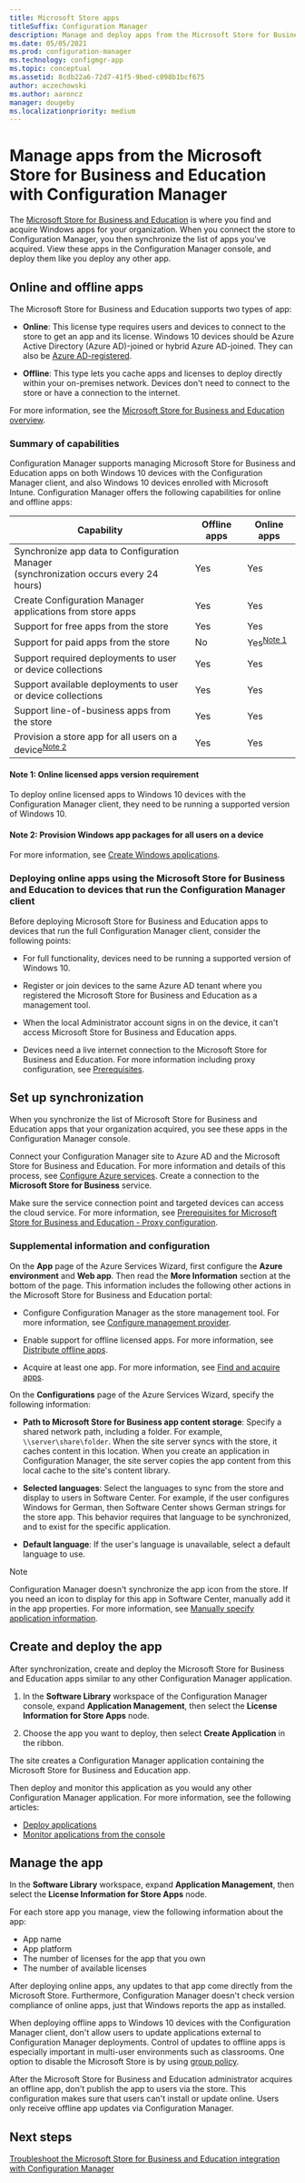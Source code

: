 ```yaml
---
title: Microsoft Store apps
titleSuffix: Configuration Manager
description: Manage and deploy apps from the Microsoft Store for Business and Education with Configuration Manager.
ms.date: 05/05/2021
ms.prod: configuration-manager
ms.technology: configmgr-app
ms.topic: conceptual
ms.assetid: 8cdb22a6-72d7-41f5-9bed-c098b1bcf675
author: aczechowski
ms.author: aaroncz
manager: dougeby
ms.localizationpriority: medium
---
```


# Manage apps from the Microsoft Store for Business and Education with Configuration Manager

The [Microsoft Store for Business and Education](/microsoft-store/) is where you find and acquire Windows apps for your organization. When you connect the store to Configuration Manager, you then synchronize the list of apps you've acquired. View these apps in the Configuration Manager console, and deploy them like you deploy any other app.

## Online and offline apps

The Microsoft Store for Business and Education supports two types of app:

- **Online**: This license type requires users and devices to connect to the store to get an app and its license. Windows 10 devices should be Azure Active Directory (Azure AD)-joined or hybrid Azure AD-joined. They can also be [Azure AD-registered](/azure/active-directory/devices/concept-azure-ad-register).<!-- MEMDocs#1587 -->

- **Offline**: This type lets you cache apps and licenses to deploy directly within your on-premises network. Devices don't need to connect to the store or have a connection to the internet.

For more information, see the [Microsoft Store for Business and Education overview](/microsoft-store/microsoft-store-for-business-overview).

### Summary of capabilities

Configuration Manager supports managing Microsoft Store for Business and Education apps on both Windows 10 devices with the Configuration Manager client, and also Windows 10 devices enrolled with Microsoft Intune. Configuration Manager offers the following capabilities for online and offline apps:

|Capability|Offline apps|Online apps|
|------------|------------|------------|
|Synchronize app data to Configuration Manager<br>(synchronization occurs every 24 hours)|Yes|Yes|
|Create Configuration Manager applications from store apps|Yes|Yes|
|Support for free apps from the store|Yes|Yes|
|Support for paid apps from the store|No|Yes<sup>[Note 1](#bkmk_note1)</sup>|
|Support required deployments to user or device collections|Yes|Yes|
|Support available deployments to user or device collections|Yes|Yes|
|Support line-of-business apps from the store|Yes|Yes|
|Provision a store app for all users on a device<sup>[Note 2](#bkmk_note2)</sup><!--1358310-->|Yes|Yes|

#### <a name="bkmk_note1"></a> Note 1: Online licensed apps version requirement

To deploy online licensed apps to Windows 10 devices with the Configuration Manager client, they need to be running a supported version of Windows 10.

#### <a name="bkmk_note2"></a> Note 2: Provision Windows app packages for all users on a device

For more information, see [Create Windows applications](../get-started/creating-windows-applications.md#bkmk_provision).

### Deploying online apps using the Microsoft Store for Business and Education to devices that run the Configuration Manager client

Before deploying Microsoft Store for Business and Education apps to devices that run the full Configuration Manager client, consider the following points:

- For full functionality, devices need to be running a supported version of Windows 10.

- Register or join devices to the same Azure AD tenant where you registered the Microsoft Store for Business and Education as a management tool.

- When the local Administrator account signs in on the device, it can't access Microsoft Store for Business and Education apps.

- Devices need a live internet connection to the Microsoft Store for Business and Education. For more information including proxy configuration, see [Prerequisites](/microsoft-store/prerequisites-microsoft-store-for-business).

## Set up synchronization

When you synchronize the list of Microsoft Store for Business and Education apps that your organization acquired, you see these apps in the Configuration Manager console.

Connect your Configuration Manager site to Azure AD and the Microsoft Store for Business and Education. For more information and details of this process, see [Configure Azure services](../../core/servers/deploy/configure/azure-services-wizard.md). Create a connection to the **Microsoft Store for Business** service.

Make sure the service connection point and targeted devices can access the cloud service. For more information, see [Prerequisites for Microsoft Store for Business and Education - Proxy configuration](/microsoft-store/prerequisites-microsoft-store-for-business#proxy-configuration).

### Supplemental information and configuration

On the **App** page of the Azure Services Wizard, first configure the **Azure environment** and **Web app**. Then read the **More Information** section at the bottom of the page. This information includes the following other actions in the Microsoft Store for Business and Education portal:

- Configure Configuration Manager as the store management tool. For more information, see [Configure management provider](/microsoft-store/configure-mdm-provider-microsoft-store-for-business).

- Enable support for offline licensed apps. For more information, see [Distribute offline apps](/microsoft-store/distribute-offline-apps).

- Acquire at least one app. For more information, see [Find and acquire apps](/microsoft-store/find-and-acquire-apps-overview).

On the **Configurations** page of the Azure Services Wizard, specify the following information:

- **Path to Microsoft Store for Business app content storage**: Specify a shared network path, including a folder. For example, `\\server\share\folder`. When the site server syncs with the store, it caches content in this location. When you create an application in Configuration Manager, the site server copies the app content from this local cache to the site's content library.

- **Selected languages**: Select the languages to sync from the store and display to users in Software Center. For example, if the user configures Windows for German, then Software Center shows German strings for the store app. This behavior requires that language to be synchronized, and to exist for the specific application.

- **Default language**: If the user's language is unavailable, select a default language to use.

> [!NOTE]
> Configuration Manager doesn't synchronize the app icon from the store. If you need an icon to display for this app in Software Center, manually add it in the app properties. For more information, see [Manually specify application information](create-applications.md#bkmk_manual-app).<!-- 2837053 -->

## Create and deploy the app

After synchronization, create and deploy the Microsoft Store for Business and Education apps similar to any other Configuration Manager application.

1. In the **Software Library** workspace of the Configuration Manager console, expand **Application Management**, then select the **License Information for Store Apps** node.

1. Choose the app you want to deploy, then select **Create Application** in the ribbon.

The site creates a Configuration Manager application containing the Microsoft Store for Business and Education app.

Then deploy and monitor this application as you would any other Configuration Manager application. For more information, see the following articles:

- [Deploy applications](deploy-applications.md)
- [Monitor applications from the console](monitor-applications-from-the-console.md)

## Manage the app

In the **Software Library** workspace, expand **Application Management**, then select the **License Information for Store Apps** node.

For each store app you manage, view the following information about the app:

- App name
- App platform
- The number of licenses for the app that you own
- The number of available licenses

After deploying online apps, any updates to that app come directly from the Microsoft Store. Furthermore, Configuration Manager doesn't check version compliance of online apps, just that Windows reports the app as installed.

When deploying offline apps to Windows 10 devices with the Configuration Manager client, don't allow users to update applications external to Configuration Manager deployments. Control of updates to offline apps is especially important in multi-user environments such as classrooms. One option to disable the Microsoft Store is by using [group policy](/windows/configuration/stop-employees-from-using-microsoft-store#block-microsoft-store-using-group-policy).

After the Microsoft Store for Business and Education administrator acquires an offline app, don't publish the app to users via the store. This configuration makes sure that users can't install or update online. Users only receive offline app updates via Configuration Manager.

## Next steps

[Troubleshoot the Microsoft Store for Business and Education integration with Configuration Manager](/troubleshoot/mem/configmgr/troubleshoot-microsoft-store-for-business-integration)
